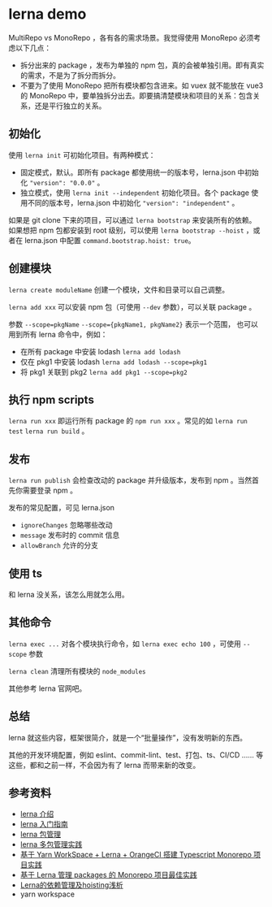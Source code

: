 # lerna demo

MultiRepo vs MonoRepo ，各有各的需求场景。我觉得使用 MonoRepo 必须考虑以下几点：
- 拆分出来的 package ，发布为单独的 npm 包，真的会被单独引用。即有真实的需求，不是为了拆分而拆分。
- 不要为了使用 MonoRepo 把所有模块都包含进来。如 vuex 就不能放在 vue3 的 MonoRepo 中，要单独拆分出去。即要搞清楚模块和项目的关系：包含关系，还是平行独立的关系。

## 初始化

使用 `lerna init` 可初始化项目。有两种模式：
- 固定模式，默认。即所有 package 都使用统一的版本号，lerna.json 中初始化 `"version": "0.0.0"` 。
- 独立模式，使用 `lerna init --independent` 初始化项目。各个 package 使用不同的版本号，lerna.json 中初始化 `"version": "independent"` 。

如果是 git clone 下来的项目，可以通过 `lerna bootstrap` 来安装所有的依赖。<br>
如果想把 npm 包都安装到 root 级别，可以使用 `lerna bootstrap --hoist` ，或者在 lerna.json 中配置  `command.bootstrap.hoist: true`。

## 创建模块

`lerna create moduleName` 创建一个模块，文件和目录可以自己调整。

`lerna add xxx` 可以安装 npm 包（可使用 `--dev` 参数），可以关联 package 。

参数 `--scope=pkgName` `--scope={pkgName1, pkgName2}` 表示一个范围， 也可以用到所有 lerna 命令中，例如：
- 在所有 package 中安装 lodash `lerna add lodash`
- 仅在 pkg1 中安装 lodash `lerna add lodash --scope=pkg1`
- 将 pkg1 关联到 pkg2 `lerna add pkg1 --scope=pkg2`

## 执行 npm scripts

`lerna run xxx` 即运行所有 package 的 `npm run xxx` 。常见的如 `lerna run test` `lerna run build` 。
## 发布

`lerna run publish` 会检查改动的 package 并升级版本，发布到 npm 。当然首先你需要登录 npm 。

发布的常见配置，可见 lerna.json
- `ignoreChanges` 忽略哪些改动
- `message` 发布时的 commit 信息
- `allowBranch` 允许的分支

## 使用 ts

和 lerna 没关系，该怎么用就怎么用。

## 其他命令

`lerna exec ...` 对各个模块执行命令，如 `lerna exec echo 100` ，可使用 `--scope` 参数

`lerna clean` 清理所有模块的 `node_modules`

其他参考 lerna 官网吧。

## 总结

lerna 就这些内容，框架很简介，就是一个“批量操作”，没有发明新的东西。

其他的开发环境配置，例如 eslint、commit-lint、test、打包、ts、CI/CD …… 等这些，都和之前一样，不会因为有了 lerna 而带来新的改变。

## 参考资料

- [lerna 介绍](https://github.com/chinanf-boy/lerna-zh)
- [lerna 入门指南](https://juejin.cn/post/6844904116477493256)
- [lerna 包管理](https://segmentfault.com/a/1190000021121609)
- [lerna 多包管理实践](https://juejin.cn/post/6844904194999058440)
- [基于 Yarn WorkSpace + Lerna + OrangeCI 搭建 Typescript Monorepo 项目实践](https://cloud.tencent.com/developer/article/1659352)
- [基于 Lerna 管理 packages 的 Monorepo 项目最佳实践](https://my.oschina.net/vivotech/blog/3089030)
- [Lerna的依赖管理及hoisting浅析](https://yrq110.me/post/devops/how-lerna-manage-package-dependencies/)
- yarn workspace
